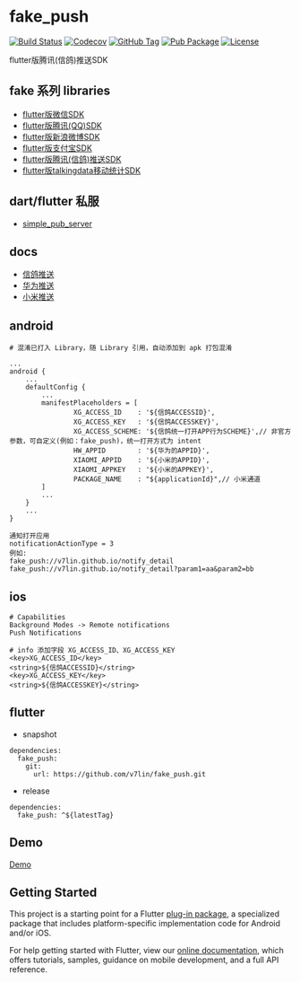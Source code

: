 # fake_push

[![Build Status](https://cloud.drone.io/api/badges/v7lin/fake_push/status.svg)](https://cloud.drone.io/v7lin/fake_push)
[![Codecov](https://codecov.io/gh/v7lin/fake_push/branch/master/graph/badge.svg)](https://codecov.io/gh/v7lin/fake_push)
[![GitHub Tag](https://img.shields.io/github/tag/v7lin/fake_push.svg)](https://github.com/v7lin/fake_push/releases)
[![Pub Package](https://img.shields.io/pub/v/fake_push.svg)](https://pub.dartlang.org/packages/fake_push)
[![License](https://img.shields.io/badge/License-Apache%202.0-blue.svg)](https://github.com/v7lin/fake_push/blob/master/LICENSE)

flutter版腾讯(信鸽)推送SDK

## fake 系列 libraries

* [flutter版微信SDK](https://github.com/v7lin/fake_wechat)
* [flutter版腾讯(QQ)SDK](https://github.com/v7lin/fake_tencent)
* [flutter版新浪微博SDK](https://github.com/v7lin/fake_weibo)
* [flutter版支付宝SDK](https://github.com/v7lin/fake_alipay)
* [flutter版腾讯(信鸽)推送SDK](https://github.com/v7lin/fake_push)
* [flutter版talkingdata移动统计SDK](https://github.com/v7lin/fake_analytics)

## dart/flutter 私服

* [simple_pub_server](https://github.com/v7lin/simple_pub_server)

## docs

* [信鸽推送](https://xg.qq.com/)
* [华为推送](https://developer.huawei.com/consumer/cn/console#/openCard/AppService/6)
* [小米推送](https://dev.mi.com/console/appservice/push.html)

## android

```
# 混淆已打入 Library，随 Library 引用，自动添加到 apk 打包混淆
```

```
...
android {
    ...
    defaultConfig {
        ...
        manifestPlaceholders = [
                XG_ACCESS_ID    : '${信鸽ACCESSID}',
                XG_ACCESS_KEY   : '${信鸽ACCESSKEY}',
                XG_ACCESS_SCHEME: '${信鸽统一打开APP行为SCHEME}',// 非官方参数，可自定义(例如：fake_push)，统一打开方式为 intent
                HW_APPID        : '${华为的APPID}',
                XIAOMI_APPID    : '${小米的APPID}',
                XIAOMI_APPKEY   : '${小米的APPKEY}',
                PACKAGE_NAME    : "${applicationId}",// 小米通道
        ]
        ...
    }
    ...
}
```

```
通知打开应用
notificationActionType = 3
例如:
fake_push://v7lin.github.io/notify_detail
fake_push://v7lin.github.io/notify_detail?param1=aa&param2=bb
```

## ios

```
# Capabilities
Background Modes -> Remote notifications
Push Notifications
```

```
# info 添加字段 XG_ACCESS_ID、XG_ACCESS_KEY
<key>XG_ACCESS_ID</key>
<string>${信鸽ACCESSID}</string>
<key>XG_ACCESS_KEY</key>
<string>${信鸽ACCESSKEY}</string>
```

## flutter

* snapshot

```
dependencies:
  fake_push:
    git:
      url: https://github.com/v7lin/fake_push.git
```

* release

```
dependencies:
  fake_push: ^${latestTag}
```

## Demo

[Demo](./example/lib/main.dart)

## Getting Started

This project is a starting point for a Flutter
[plug-in package](https://flutter.io/developing-packages/),
a specialized package that includes platform-specific implementation code for
Android and/or iOS.

For help getting started with Flutter, view our 
[online documentation](https://flutter.io/docs), which offers tutorials, 
samples, guidance on mobile development, and a full API reference.
